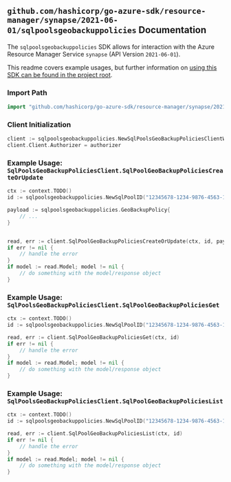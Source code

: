 
## `github.com/hashicorp/go-azure-sdk/resource-manager/synapse/2021-06-01/sqlpoolsgeobackuppolicies` Documentation

The `sqlpoolsgeobackuppolicies` SDK allows for interaction with the Azure Resource Manager Service `synapse` (API Version `2021-06-01`).

This readme covers example usages, but further information on [using this SDK can be found in the project root](https://github.com/hashicorp/go-azure-sdk/tree/main/docs).

### Import Path

```go
import "github.com/hashicorp/go-azure-sdk/resource-manager/synapse/2021-06-01/sqlpoolsgeobackuppolicies"
```


### Client Initialization

```go
client := sqlpoolsgeobackuppolicies.NewSqlPoolsGeoBackupPoliciesClientWithBaseURI("https://management.azure.com")
client.Client.Authorizer = authorizer
```


### Example Usage: `SqlPoolsGeoBackupPoliciesClient.SqlPoolGeoBackupPoliciesCreateOrUpdate`

```go
ctx := context.TODO()
id := sqlpoolsgeobackuppolicies.NewSqlPoolID("12345678-1234-9876-4563-123456789012", "example-resource-group", "workspaceValue", "sqlPoolValue")

payload := sqlpoolsgeobackuppolicies.GeoBackupPolicy{
	// ...
}


read, err := client.SqlPoolGeoBackupPoliciesCreateOrUpdate(ctx, id, payload)
if err != nil {
	// handle the error
}
if model := read.Model; model != nil {
	// do something with the model/response object
}
```


### Example Usage: `SqlPoolsGeoBackupPoliciesClient.SqlPoolGeoBackupPoliciesGet`

```go
ctx := context.TODO()
id := sqlpoolsgeobackuppolicies.NewSqlPoolID("12345678-1234-9876-4563-123456789012", "example-resource-group", "workspaceValue", "sqlPoolValue")

read, err := client.SqlPoolGeoBackupPoliciesGet(ctx, id)
if err != nil {
	// handle the error
}
if model := read.Model; model != nil {
	// do something with the model/response object
}
```


### Example Usage: `SqlPoolsGeoBackupPoliciesClient.SqlPoolGeoBackupPoliciesList`

```go
ctx := context.TODO()
id := sqlpoolsgeobackuppolicies.NewSqlPoolID("12345678-1234-9876-4563-123456789012", "example-resource-group", "workspaceValue", "sqlPoolValue")

read, err := client.SqlPoolGeoBackupPoliciesList(ctx, id)
if err != nil {
	// handle the error
}
if model := read.Model; model != nil {
	// do something with the model/response object
}
```
